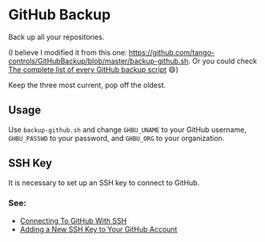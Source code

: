# GitHub Backup

Back up all your repositories.

(I believe I modified it from this one: https://github.com/tango-controls/GitHubBackup/blob/master/backup-github.sh.  Or you could check [The complete list of every GitHub backup script](https://rewind.com/blog/every-github-backup-script-complete-list/) 😄)

Keep the three most current, pop off the oldest.

## Usage

Use `backup-github.sh` and change `GHBU_UNAME` to your GitHub username, `GHBU_PASSWD` to your password, and `GHBU_ORG` to your organization.

## SSH Key

It is necessary to set up an SSH key to connect to GitHub.

### See:

* [Connecting To GitHub With SSH](https://help.github.com/articles/connecting-to-github-with-ssh/)
* [Adding a New SSH Key to Your GitHub Account](https://help.github.com/articles/adding-a-new-ssh-key-to-your-github-account/)

<!-- Tammy DiPrima -->
